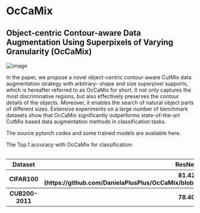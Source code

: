 # OcCaMix
Object-centric Contour-aware Data Augmentation Using Superpixels of Varying Granularity (OcCaMix)
-------------------------------------------------------------------------------------------------

![image](https://github.com/DanielaPlusPlus/OcCaMix/blob/main/framework.png)

In the paper, we propose a novel object-centric contour-aware CutMix data augmentation strategy with arbitrary- shape and size superpixel supports, which is hereafter referred to as OcCaMix for short. It not only captures the most discriminative regions, but also effectively preserves the contour details of the objects. Moreover, it enables the search of natural object parts of different sizes. Extensive experiments on a large number of benchmark datasets show that OcCaMix significantly outperforms state-of-the-art CutMix based data augmentation methods in classification tasks. 

The source pytorch codes and some trained models are available here.

The Top.1 accuracy with OcCaMix for classification:

<table align="left">
  <tr><th align="center">Dataset</th><th align="center">ResNet18</th><th align="center">ResNet50</th><th align="center">ResNeXt50</th></tr>
  <tr><th align="center">CIFAR100</th><th align="center">81.42%(https://github.com/DanielaPlusPlus/OcCaMix/blob/main/CIFAR100_imagesize32_R18_OcCaMix.pt)</th><th align="center">83.69%(https://github.com/DanielaPlusPlus/OcCaMix/blob/main/CIFAR100_imagesize32_R50_OcCaMix.pt)</th><th align="center">84.01%(https://github.com/DanielaPlusPlus/OcCaMix/blob/main/CIFAR100_imagesize32_RX50_OcCaMix.pt)</th></tr>
  <tr><th align="center">CUB200-2011</th><th align="center">78.40%</th><th align="center">82.94%</th><th align="center">83.69%</th></tr>
</table>

